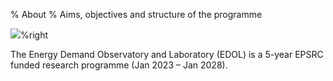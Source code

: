 % About
% Aims, objectives and structure of the programme

![]($img/logo.png)%right

The Energy Demand Observatory and Laboratory (EDOL) is a 5-year EPSRC funded research programme (Jan 2023 – Jan 2028). 
